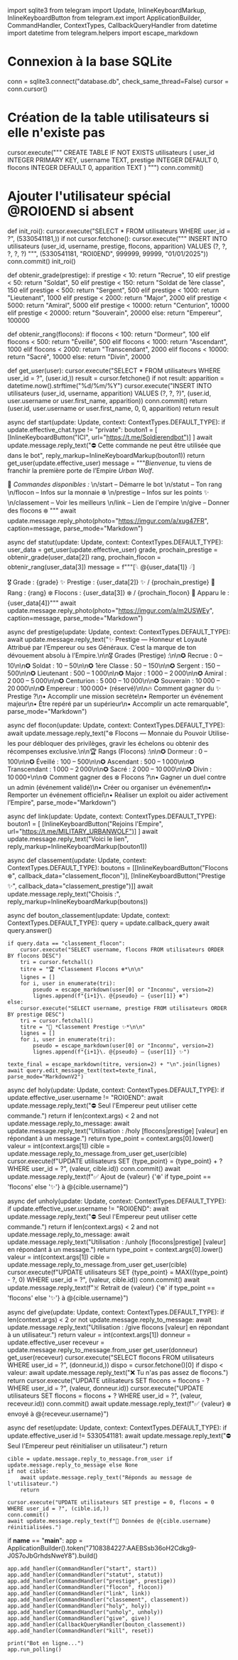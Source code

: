import sqlite3
from telegram import Update, InlineKeyboardMarkup, InlineKeyboardButton
from telegram.ext import ApplicationBuilder, CommandHandler, ContextTypes, CallbackQueryHandler
from datetime import datetime
from telegram.helpers import escape_markdown

# Connexion à la base SQLite
conn = sqlite3.connect("database.db", check_same_thread=False)
cursor = conn.cursor()

# Création de la table utilisateurs si elle n'existe pas
cursor.execute("""
CREATE TABLE IF NOT EXISTS utilisateurs (
    user_id INTEGER PRIMARY KEY,
    username TEXT,
    prestige INTEGER DEFAULT 0,
    flocons INTEGER DEFAULT 0,
    apparition TEXT
)
""")
conn.commit()

# Ajouter l'utilisateur spécial @ROI0END si absent
def init_roi():
    cursor.execute("SELECT * FROM utilisateurs WHERE user_id = ?", (5330541181,))
    if not cursor.fetchone():
        cursor.execute("""
            INSERT INTO utilisateurs (user_id, username, prestige, flocons, apparition)
            VALUES (?, ?, ?, ?, ?)
        """, (5330541181, "ROI0END", 999999, 99999, "01/01/2025"))
        conn.commit()
init_roi()

def obtenir_grade(prestige):
    if prestige < 10: return "Recrue", 10
    elif prestige < 50: return "Soldat", 50
    elif prestige < 150: return "Soldat de 1ère classe", 150
    elif prestige < 500: return "Sergent", 500
    elif prestige < 1000: return "Lieutenant", 1000
    elif prestige < 2000: return "Major", 2000
    elif prestige < 5000: return "Amiral", 5000
    elif prestige < 10000: return "Centurion", 10000
    elif prestige < 20000: return "Souverain", 20000
    else: return "Empereur", 100000

def obtenir_rang(flocons):
    if flocons < 100: return "Dormeur", 100
    elif flocons < 500: return "Éveillé", 500
    elif flocons < 1000: return "Ascendant", 1000
    elif flocons < 2000: return "Transcendant", 2000
    elif flocons < 10000: return "Sacré", 10000
    else: return "Divin", 20000

def get_user(user):
    cursor.execute("SELECT * FROM utilisateurs WHERE user_id = ?", (user.id,))
    result = cursor.fetchone()
    if not result:
        apparition = datetime.now().strftime("%d/%m/%Y")
        cursor.execute("INSERT INTO utilisateurs (user_id, username, apparition) VALUES (?, ?, ?)",
                       (user.id, user.username or user.first_name, apparition))
        conn.commit()
        return (user.id, user.username or user.first_name, 0, 0, apparition)
    return result

async def start(update: Update, context: ContextTypes.DEFAULT_TYPE):
    if update.effective_chat.type != "private":
        bouton1 = [
        [InlineKeyboardButton("ICI", url="https://t.me/Soldierendbot")]
    ]
        await update.message.reply_text("⛔ Cette commande ne peut être utilisée que dans le bot", reply_markup=InlineKeyboardMarkup(bouton1))
        return
    get_user(update.effective_user)
    message = """*Bienvenue*, tu viens de franchir la première porte de l’Empire *Urban Wolf*.

📜 *Commandes disponibles :*
\n/start – Démarre le bot
\n/statut – Ton rang
\n/flocon – Infos sur la monnaie ❄️
\n/prestige – Infos sur les points ✨
\n/classement – Voir les meilleurs
\n/link – Lien de l'empire
\n/give – Donner des flocons ❄️
"""
    await update.message.reply_photo(photo="https://imgur.com/a/xug47FR", caption=message, parse_mode="Markdown")

async def statut(update: Update, context: ContextTypes.DEFAULT_TYPE):
    user_data = get_user(update.effective_user)
    grade, prochain_prestige = obtenir_grade(user_data[2])
    rang, prochain_flocon = obtenir_rang(user_data[3])
    message = f"""[𓆩 @{user_data[1]} 𓆪]

🎖️ Grade : {grade}
✨ Prestige : {user_data[2]} ✨ / {prochain_prestige}
️️🏅 Rang : {rang}
❄️ Flocons : {user_data[3]} ❄️ / {prochain_flocon}
️📆 Apparu le : {user_data[4]}"""
    await update.message.reply_photo(photo="https://imgur.com/a/m2USWEy", caption=message, parse_mode="Markdown")

async def prestige(update: Update, context: ContextTypes.DEFAULT_TYPE):
    await update.message.reply_text("✨ Prestige — Honneur et Loyauté Attribué par l’Empereur ou ses Généraux. C’est la marque de ton dévouement absolu à l’Empire.\n\n🎖️ Grades (Prestige) :\n\n✪ Recrue : 0 – 10\n\n✪ Soldat : 10 – 50\n\n✪ 1ère Classe : 50 – 150\n\n✪ Sergent : 150 – 500\n\n✪ Lieutenant : 500 – 1 000\n\n✪ Major : 1 000 – 2 000\n\n✪ Amiral : 2 000 – 5 000\n\n✪ Centurion : 5 000 – 10 000\n\n✪ Souverain : 10 000 – 20 000\n\n✪ Empereur : 100 000+ (réservé)\n\n🔥 Comment gagner du ✨ Prestige ?\n• Accomplir une mission secrète\n• Remporter un événement majeur\n• Être repéré par un supérieur\n• Accomplir un acte remarquable", parse_mode="Markdown")

async def flocon(update: Update, context: ContextTypes.DEFAULT_TYPE):
    await update.message.reply_text("❄️ Flocons — Monnaie du Pouvoir Utilise-les pour débloquer des privilèges, gravir les échelons ou obtenir des récompenses exclusive.\n\n🏆 Rangs (Flocons) :\n\n✪ Dormeur : 0 – 100\n\n✪ Éveillé : 100 – 500\n\n✪ Ascendant : 500 – 1 000\n\n✪ Transcendant : 1 000 – 2 000\n\n✪ Sacré : 2 000 – 10 000\n\n✪ Divin : 10 000+\n\n⚙️ Comment gagner des ❄️ Flocons ?\n• Gagner un duel contre un admin (événement validé)\n• Créer ou organiser un événement\n• Remporter un événement officiel\n• Réaliser un exploit ou aider activement l’Empire", parse_mode="Markdown")

async def link(update: Update, context: ContextTypes.DEFAULT_TYPE):
        bouton1 = [
        [InlineKeyboardButton("Rejoins l'Empire", url="https://t.me/MILITARY_URBANWOLF")]
    ]
        await update.message.reply_text("Voici le lien", reply_markup=InlineKeyboardMarkup(bouton1))

async def classement(update: Update, context: ContextTypes.DEFAULT_TYPE):
    boutons = [[InlineKeyboardButton("Flocons ❄️", callback_data="classement_flocon")],
               [InlineKeyboardButton("Prestige ✨", callback_data="classement_prestige")]]
    await update.message.reply_text("Choisis :", reply_markup=InlineKeyboardMarkup(boutons))

async def bouton_classement(update: Update, context: ContextTypes.DEFAULT_TYPE):
    query = update.callback_query
    await query.answer()

    if query.data == "classement_flocon":
        cursor.execute("SELECT username, flocons FROM utilisateurs ORDER BY flocons DESC")
        tri = cursor.fetchall()
        titre = "🏆 *Classement Flocons ❄️*\n\n"
        lignes = []
        for i, user in enumerate(tri):
            pseudo = escape_markdown(user[0] or "Inconnu", version=2)
            lignes.append(f"{i+1}\. @{pseudo} – {user[1]} ❄️")
    else:
        cursor.execute("SELECT username, prestige FROM utilisateurs ORDER BY prestige DESC")
        tri = cursor.fetchall()
        titre = "🏅 *Classement Prestige ✨*\n\n"
        lignes = []
        for i, user in enumerate(tri):
            pseudo = escape_markdown(user[0] or "Inconnu", version=2)
            lignes.append(f"{i+1}\. @{pseudo} – {user[1]} ✨")

    texte_final = escape_markdown(titre, version=2) + "\n".join(lignes)
    await query.edit_message_text(text=texte_final, parse_mode="MarkdownV2")
    
async def holy(update: Update, context: ContextTypes.DEFAULT_TYPE):
    if update.effective_user.username != "ROI0END":
        await update.message.reply_text("⛔ Seul l'Empereur peut utiliser cette commande.")
        return
    if len(context.args) < 2 and not update.message.reply_to_message:
        await update.message.reply_text("Utilisation : /holy [flocons|prestige] [valeur] en répondant à un message.")
        return
    type_point = context.args[0].lower()
    valeur = int(context.args[1])
    cible = update.message.reply_to_message.from_user
    get_user(cible)
    cursor.execute(f"UPDATE utilisateurs SET {type_point} = {type_point} + ? WHERE user_id = ?", (valeur, cible.id))
    conn.commit()
    await update.message.reply_text(f"✅ Ajout de {valeur} {'❄️' if type_point == 'flocons' else '✨'} à @{cible.username}")

async def unholy(update: Update, context: ContextTypes.DEFAULT_TYPE):
    if update.effective_user.username != "ROI0END":
        await update.message.reply_text("⛔ Seul l'Empereur peut utiliser cette commande.")
        return
    if len(context.args) < 2 and not update.message.reply_to_message:
        await update.message.reply_text("Utilisation : /unholy [flocons|prestige] [valeur] en répondant à un message.")
        return
    type_point = context.args[0].lower()
    valeur = int(context.args[1])
    cible = update.message.reply_to_message.from_user
    get_user(cible)
    cursor.execute(f"UPDATE utilisateurs SET {type_point} = MAX({type_point} - ?, 0) WHERE user_id = ?", (valeur, cible.id))
    conn.commit()
    await update.message.reply_text(f"☠️ Retrait de {valeur} {'❄️' if type_point == 'flocons' else '✨'} à @{cible.username}")

async def give(update: Update, context: ContextTypes.DEFAULT_TYPE):
    if len(context.args) < 2 or not update.message.reply_to_message:
        await update.message.reply_text("Utilisation : /give flocons [valeur] en répondant à un utilisateur.")
        return
    valeur = int(context.args[1])
    donneur = update.effective_user
    receveur = update.message.reply_to_message.from_user
    get_user(donneur)
    get_user(receveur)
    cursor.execute("SELECT flocons FROM utilisateurs WHERE user_id = ?", (donneur.id,))
    dispo = cursor.fetchone()[0]
    if dispo < valeur:
        await update.message.reply_text("❌ Tu n'as pas assez de flocons.")
        return
    cursor.execute("UPDATE utilisateurs SET flocons = flocons - ? WHERE user_id = ?", (valeur, donneur.id))
    cursor.execute("UPDATE utilisateurs SET flocons = flocons + ? WHERE user_id = ?", (valeur, receveur.id))
    conn.commit()
    await update.message.reply_text(f"✅ {valeur} ❄️ envoyé à @{receveur.username}")

async def reset(update: Update, context: ContextTypes.DEFAULT_TYPE):
    if update.effective_user.id != 5330541181:
        await update.message.reply_text("⛔ Seul l'Empereur peut réinitialiser un utilisateur.")
        return

    cible = update.message.reply_to_message.from_user if update.message.reply_to_message else None
    if not cible:
        await update.message.reply_text("Réponds au message de l'utilisateur.")
        return

    cursor.execute("UPDATE utilisateurs SET prestige = 0, flocons = 0 WHERE user_id = ?", (cible.id,))
    conn.commit()
    await update.message.reply_text(f"🔄 Données de @{cible.username} réinitialisées.")


if __name__ == "__main__":
    app = ApplicationBuilder().token("7108384227:AAEBSsb36oH2Cdkg9-J0S7oJbGrhdsNweY8").build()

    app.add_handler(CommandHandler("start", start))
    app.add_handler(CommandHandler("statut", statut))
    app.add_handler(CommandHandler("prestige", prestige))
    app.add_handler(CommandHandler("flocon", flocon))
    app.add_handler(CommandHandler("link", link))
    app.add_handler(CommandHandler("classement", classement))
    app.add_handler(CommandHandler("holy", holy))
    app.add_handler(CommandHandler("unholy", unholy))
    app.add_handler(CommandHandler("give", give))
    app.add_handler(CallbackQueryHandler(bouton_classement))
    app.add_handler(CommandHandler("kill", reset))

    print("Bot en ligne...")
    app.run_polling()
    
